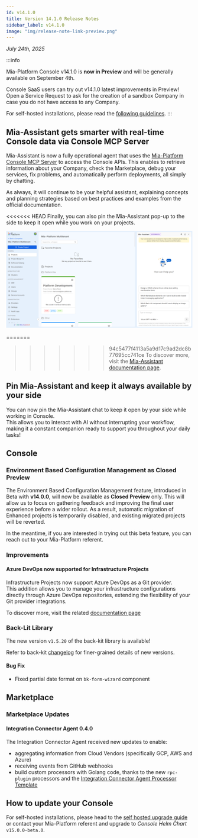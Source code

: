 ```yaml
---
id: v14.1.0
title: Version 14.1.0 Release Notes
sidebar_label: v14.1.0
image: "img/release-note-link-preview.png"
---
```


_July 24th, 2025_

:::info

Mia-Platform Console v14.1.0 is **now in Preview** and will be generally available on September 4th.

Console SaaS users can try out v14.1.0 latest improvements in Preview! Open a Service Request to ask for the creation of a sandbox Company in case you do not have access to any Company.

For self-hosted installations, please read the [following guidelines](#how-to-update-your-console).
:::

## Mia-Assistant gets smarter with real-time Console data via Console MCP Server

Mia-Assistant is now a fully operational agent that uses the [Mia-Platform Console MCP Server](https://github.com/mia-platform/console-mcp-server) to access the Console APIs. This enables to retrieve information about your Company, check the Marketplace, debug your services, fix problems, and automatically perform deployments, all simply by chatting.

As always, it will continue to be your helpful assistant, explaining concepts and planning strategies based on best practices and examples from the official documentation.

<<<<<<< HEAD
Finally, you can also pin the Mia-Assistant pop-up to the side to keep it open while you work on your projects.

![Mia-Assistant pinned to the right](img/pinned-assistant.png)

=======
>>>>>>> 94c5477f4113a5a9d17c9ad2dc8b77695cc741ce
To discover more, visit the [Mia-Assistant documentation page](/console/assistant/overview.md).

## Pin Mia-Assistant and keep it always available by your side

You can now pin the Mia-Assistant chat to keep it open by your side while working in Console.  
This allows you to interact with AI without interrupting your workflow, making it a constant companion ready to support you throughout your daily tasks!

## Console

### Environment Based Configuration Management as Closed Preview

The Environment Based Configuration Management feature, introduced in Beta with **v14.0.0**, will now be available as **Closed Preview** only.
This will allow us to focus on gathering feedback and improving the final user experience before a wider rollout. As a result, automatic migration of Enhanced projects is temporarily disabled, and existing migrated projects will be reverted.

In the meantime, if you are interested in trying out this beta feature, you can reach out to your Mia-Platform referent.

### Improvements

#### Azure DevOps now supported for Infrastructure Projects

Infrastructure Projects now support Azure DevOps as a Git provider.  
This addition allows you to manage your infrastructure configurations directly through Azure DevOps repositories, extending the flexibility of your Git provider integrations.

To discover more, visit the related [documentation page](/console/project-configuration/infrastructure-project.md)

### Back-Lit Library

The new version `v1.5.20` of the back-kit library is available!

Refer to back-kit [changelog](/microfrontend-composer/back-kit/changelog.md) for finer-grained details of new versions.

#### Bug Fix

- Fixed partial date format on `bk-form-wizard` component

## Marketplace

### Marketplace Updates

#### Integration Connector Agent 0.4.0

The Integration Connector Agent received new updates to enable:

- aggregating information from Cloud Vendors (specifically GCP, AWS and Azure)
- receiving events from GitHub webhooks
- build custom processors with Golang code, thanks to the new `rpc-plugin` processors and the [Integration Connector Agent Processor Template](https://github.com/mia-platform-marketplace/integration-connector-agent-processor)

## How to update your Console

For self-hosted installations, please head to the [self hosted upgrade guide](/infrastructure/self-hosted/installation-chart/100_how-to-upgrade.md) or contact your Mia-Platform referent and upgrade to _Console Helm Chart_ `v15.0.0-beta.0`.
